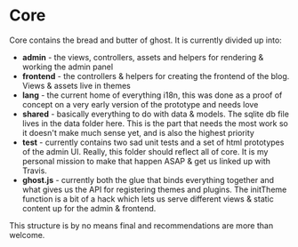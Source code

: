 # Core

Core contains the bread and butter of ghost. It is currently divided up into:

* **admin** - the views, controllers, assets and helpers for rendering & working the admin panel
* **frontend** - the controllers & helpers for creating the frontend of the blog. Views & assets live in themes
* **lang** - the current home of everything i18n, this was done as a proof of concept on a very early version of the prototype and needs love
* **shared** - basically everything to do with data & models. The sqlite db file lives in the data folder here. This is the part that needs the most work so it doesn't make much sense yet, and is also the highest priority
* **test** - currently contains two sad unit tests and a set of html prototypes of the admin UI. Really, this folder should reflect all of core. It is my personal mission to make that happen ASAP & get us linked up with Travis.
* **ghost.js** - currently both the glue that binds everything together and what gives us the API for registering themes and plugins. The initTheme function is a bit of a hack which lets us serve different views & static content up for the admin & frontend.

This structure is by no means final and recommendations are more than welcome.